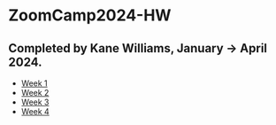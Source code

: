 # ZoomCamp2024-HW
## Completed by Kane Williams, January -> April 2024.

- [Week 1](Week1.md)
- [Week 2](Week2.md)
- [Week 3](Week3.md)
- [Week 4](Week4.md)
